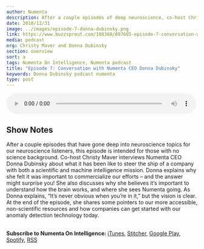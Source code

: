 ```yaml
---
author: Numenta
description: After a couple episodes of deep neuroscience, co-host Christy Maver takes us back to the business side of things in an interview with Numenta CEO Donna Dubinsky. They discuss the challenge of navigating a dual mission, why she believes it’s important even for non-neuroscientists to understand how the brain works, and where she believes the company is going.
date: 2018/12/31
image: ../images/episode-7-donna-dubinsky.png
link: https://www.buzzsprout.com/188368/897605-episode-7-conversation-with-numenta-ceo-donna-dubinsky
media: podcast
org: Christy Maver and Donna Dubinsky
section: overview
sort: a
tags: Numenta On Intelligence, Numenta podcast
title: "Episode 7: Conversation with Numenta CEO Donna Dubinsky"
keywords: Donna Dubinsky podcast numenta
type: post
---
```


<audio controls preload="metadata" style=" width:500px;"> <source src="https://www.buzzsprout.com/188368/897605-episode-7-conversation-with-numenta-ceo-donna-dubinsky.mp3" type="audio/mpeg">Your browser does not support the audio element. </audio>

## Show Notes

After a couple episodes that have gone deep into neuroscience topics for our neuroscience listeners, this episode is intended for those with no science background. Co-host Christy Maver interviews Numenta CEO Donna Dubinsky about what it has been like to steer the ship of a company with both a scientific and machine intelligence mission. Donna explains why she felt it was important to commercialize our efforts – and the answer might surprise you! She also discusses why she believes it’s important to understand how the brain works, and where she sees Numenta going. As Donna explains, “It’s never obvious when you’re in it,” but the vision is clear. At the end of the episode, she shares some pointers to our more accessible, non-scientific resources and how companies can get started with our anomaly detection technology today.


<br>**Subscribe to Numenta On Intelligence:**  [iTunes](https://itunes.apple.com/us/podcast/numenta-on-intelligence/id1406940219), [Stitcher](https://www.stitcher.com/podcast/numenta-on-intelligence), [Google Play](https://play.google.com/music/listen?u=1#/ps/Iso5mnblc5aksx4k6etlz5243se), [Spotify](https://open.spotify.com/show/1vH1TuF6HR51D4rYAfF7aT?si=zqpeFHAKRc6H7s9fsabukg), [RSS](https://feeds.buzzsprout.com/188368.rss)
